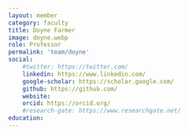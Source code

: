 ```yaml
---
layout: member
category: faculty
title: Doyne Farmer
image: doyne.webp
role: Professor
permalink: 'team/doyne'
social:
    #twitter: https://twitter.com/
    linkedin: https://www.linkedin.com/
    google-scholar: https://scholar.google.com/
    github: https://github.com/
    website:
    orcid: https://orcid.org/
    #research-gate: https://www.researchgate.net/
education:
---
```

